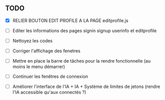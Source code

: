 ## TODO

- [X] RELIER BOUTON EDIT PROFILE A LA PAGE editprofile.js
- [ ] Editer les informations des pages signin signup userinfo et editprofile
- [ ] Nettoyez les codes

- [ ] Corriger l'affichage des fenetres

- [ ] Mettre en place la barre de tâches pour la rendre fonctionnelle (au moins le menu démarrer)
- [ ] Continuer les fenêtres de connexion
- [ ] Améliorer l'interface de l'IA + IA + Système de limites de jetons (rendre l'IA accessible qu'aux connectés ?)